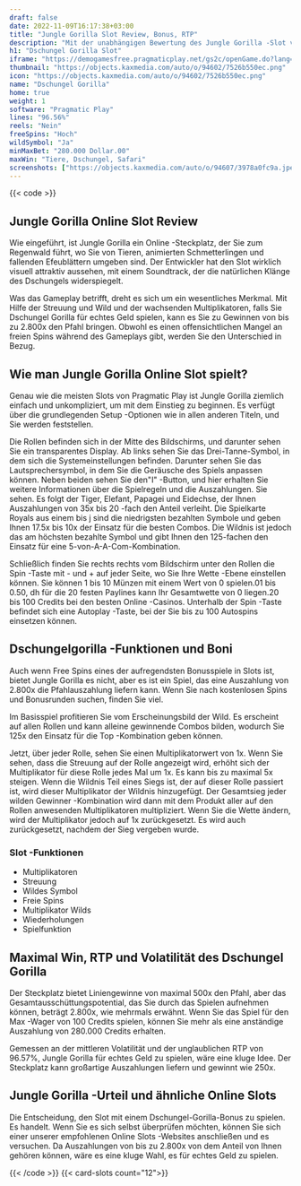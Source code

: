 ```yaml
---
draft: false
date: 2022-11-09T16:17:38+03:00
title: "Jungle Gorilla Slot Review, Bonus, RTP"
description: "Mit der unabhängigen Bewertung des Jungle Gorilla -Slot vom pragmatischen Spiel können Sie kostenlos oder echtes Geld spielen und hier einen Bonus erhalten!"
h1: "Dschungel Gorilla Slot"
iframe: "https://demogamesfree.pragmaticplay.net/gs2c/openGame.do?lang=&cur=&gameSymbol=vs20gorilla&websiteUrl=https%3A%2F%2Fdemogamesfree.pragmaticplay.net&jurisdiction=99&lobbyURL=https%3A%2F%2Fwww.pragmaticplay.com"
thumbnail: "https://objects.kaxmedia.com/auto/o/94602/7526b550ec.png"
icon: "https://objects.kaxmedia.com/auto/o/94602/7526b550ec.png"
name: "Dschungel Gorilla"
home: true
weight: 1
software: "Pragmatic Play"
lines: "96.56%"
reels: "Nein"
freeSpins: "Hoch"
wildSymbol: "Ja"
minMaxBet: "280.000 Dollar.00"
maxWin: "Tiere, Dschungel, Safari"
screenshots: ["https://objects.kaxmedia.com/auto/o/94607/3978a0fc9a.jpeg"]
---
```


{{< code >}}<h2>Jungle Gorilla Online Slot Review</h2><p>Wie eingeführt, ist Jungle Gorilla ein Online -Steckplatz, der Sie zum Regenwald führt, wo Sie von Tieren, animierten Schmetterlingen und fallenden Efeublättern umgeben sind. Der Entwickler hat den Slot wirklich visuell attraktiv aussehen, mit einem Soundtrack, der die natürlichen Klänge des Dschungels widerspiegelt.</p><p>Was das Gameplay betrifft, dreht es sich um ein wesentliches Merkmal. Mit Hilfe der Streuung und Wild und der wachsenden Multiplikatoren, falls Sie Dschungel Gorilla für echtes Geld spielen, kann es Sie zu Gewinnen von bis zu 2.800x den Pfahl bringen. Obwohl es einen offensichtlichen Mangel an freien Spins während des Gameplays gibt, werden Sie den Unterschied in Bezug.</p><h2>Wie man Jungle Gorilla Online Slot spielt?</h2><p>Genau wie die meisten Slots von Pragmatic Play ist Jungle Gorilla ziemlich einfach und unkompliziert, um mit dem Einstieg zu beginnen. Es verfügt über die grundlegenden Setup -Optionen wie in allen anderen Titeln, und Sie werden feststellen.</p><p>Die Rollen befinden sich in der Mitte des Bildschirms, und darunter sehen Sie ein transparentes Display. Ab links sehen Sie das Drei-Tanne-Symbol, in dem sich die Systemeinstellungen befinden. Darunter sehen Sie das Lautsprechersymbol, in dem Sie die Geräusche des Spiels anpassen können. Neben beiden sehen Sie den"I" -Button, und hier erhalten Sie weitere Informationen über die Spielregeln und die Auszahlungen. Sie sehen. Es folgt der Tiger, Elefant, Papagei und Eidechse, der Ihnen Auszahlungen von 35x bis 20 -fach den Anteil verleiht. Die Spielkarte Royals aus einem bis j sind die niedrigsten bezahlten Symbole und geben Ihnen 17.5x bis 10x der Einsatz für die besten Combos. Die Wildnis ist jedoch das am höchsten bezahlte Symbol und gibt Ihnen den 125-fachen den Einsatz für eine 5-von-A-A-Com-Kombination.</p><p>Schließlich finden Sie rechts rechts vom Bildschirm unter den Rollen die Spin -Taste mit - und + auf jeder Seite, wo Sie Ihre Wette -Ebene einstellen können. Sie können 1 bis 10 Münzen mit einem Wert von 0 spielen.01 bis 0.50, dh für die 20 festen Paylines kann Ihr Gesamtwette von 0 liegen.20 bis 100 Credits bei den besten Online -Casinos. Unterhalb der Spin -Taste befindet sich eine Autoplay -Taste, bei der Sie bis zu 100 Autospins einsetzen können.</p><h2>Dschungelgorilla -Funktionen und Boni</h2><p>Auch wenn Free Spins eines der aufregendsten Bonusspiele in Slots ist, bietet Jungle Gorilla es nicht, aber es ist ein Spiel, das eine Auszahlung von 2.800x die Pfahlauszahlung liefern kann. Wenn Sie nach kostenlosen Spins und Bonusrunden suchen, finden Sie viel.</p><p>Im Basisspiel profitieren Sie vom Erscheinungsbild der Wild. Es erscheint auf allen Rollen und kann alleine gewinnende Combos bilden, wodurch Sie 125x den Einsatz für die Top -Kombination geben können.</p><p>Jetzt, über jeder Rolle, sehen Sie einen Multiplikatorwert von 1x. Wenn Sie sehen, dass die Streuung auf der Rolle angezeigt wird, erhöht sich der Multiplikator für diese Rolle jedes Mal um 1x. Es kann bis zu maximal 5x steigen. Wenn die Wildnis Teil eines Siegs ist, der auf dieser Rolle passiert ist, wird dieser Multiplikator der Wildnis hinzugefügt. Der Gesamtsieg jeder wilden Gewinner -Kombination wird dann mit dem Produkt aller auf den Rollen anwesenden Multiplikatoren multipliziert. Wenn Sie die Wette ändern, wird der Multiplikator jedoch auf 1x zurückgesetzt. Es wird auch zurückgesetzt, nachdem der Sieg vergeben wurde.</p><h3>
Slot -Funktionen</h3><ul>
<li></span>
Multiplikatoren</li>
<li></span>
Streuung</li>
<li></span>
Wildes Symbol</li>
<li></span>
Freie Spins</li>
<li></span>
Multiplikator Wilds</li>
<li></span>
Wiederholungen</li>
<li></span>
Spielfunktion</li></ul><h2>Maximal Win, RTP und Volatilität des Dschungel Gorilla</h2><p>Der Steckplatz bietet Liniengewinne von maximal 500x den Pfahl, aber das Gesamtausschüttungspotential, das Sie durch das Spielen aufnehmen können, beträgt 2.800x, wie mehrmals erwähnt. Wenn Sie das Spiel für den Max -Wager von 100 Credits spielen, können Sie mehr als eine anständige Auszahlung von 280.000 Credits erhalten.</p><p>Gemessen an der mittleren Volatilität und der unglaublichen RTP von 96.57%, Jungle Gorilla für echtes Geld zu spielen, wäre eine kluge Idee. Der Steckplatz kann großartige Auszahlungen liefern und gewinnt wie 250x.</p><h2>Jungle Gorilla -Urteil und ähnliche Online Slots</h2><p>Die Entscheidung, den Slot mit einem Dschungel-Gorilla-Bonus zu spielen. Es handelt. Wenn Sie es sich selbst überprüfen möchten, können Sie sich einer unserer empfohlenen Online Slots -Websites anschließen und es versuchen. Da Auszahlungen von bis zu 2.800x von dem Anteil von Ihnen gehören können, wäre es eine kluge Wahl, es für echtes Geld zu spielen.</p>{{< /code >}}
{{< card-slots count="12">}}